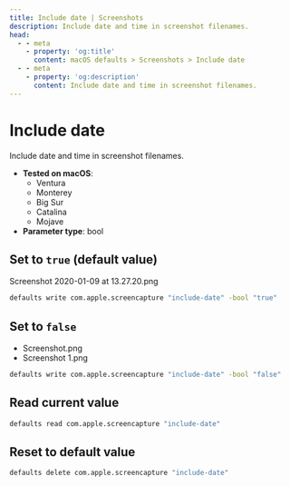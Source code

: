 ```yaml
---
title: Include date | Screenshots
description: Include date and time in screenshot filenames.
head:
  - - meta
    - property: 'og:title'
      content: macOS defaults > Screenshots > Include date
  - - meta
    - property: 'og:description'
      content: Include date and time in screenshot filenames.
---
```


# Include date

Include date and time in screenshot filenames.

<!-- break lists -->

- **Tested on macOS**:
  - Ventura
  - Monterey
  - Big Sur
  - Catalina
  - Mojave
- **Parameter type**: bool

## Set to `true` (default value)

Screenshot 2020-01-09 at 13.27.20.png

```bash
defaults write com.apple.screencapture "include-date" -bool "true"
```

## Set to `false`

- Screenshot.png
- Screenshot 1.png

```bash
defaults write com.apple.screencapture "include-date" -bool "false"
```

## Read current value

```bash
defaults read com.apple.screencapture "include-date"
```

## Reset to default value

```bash
defaults delete com.apple.screencapture "include-date"
```
